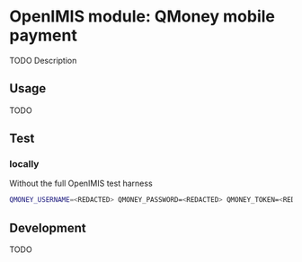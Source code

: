 # OpenIMIS module: QMoney mobile payment

TODO Description

## Usage

TODO

## Test

### locally

Without the full OpenIMIS test harness

```bash
QMONEY_USERNAME=<REDACTED> QMONEY_PASSWORD=<REDACTED> QMONEY_TOKEN=<REDACTED> pytest
```

## Development

TODO